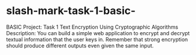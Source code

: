# slash-mark-task-1-basic-
BASIC Project: Task 1 Text Encryption Using Cryptographic Algorithms  Description: You can build a simple web application to encrypt and decrypt textual information that the user keys in. Remember that strong encryption should produce different outputs even given the same input.
